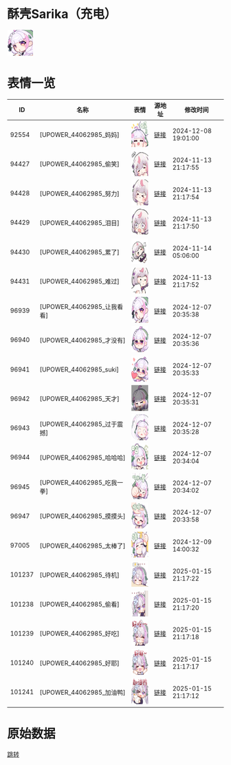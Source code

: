 # 酥壳Sarika（充电）

<img src="./cover.png" height="60" alt="cover" />

# 表情一览

|ID|名称|表情|源地址|修改时间|
|----|----|----|----|----|
|92554|[UPOWER_44062985_妈妈]|<img src="./pic/092554_%5BUPOWER_44062985_妈妈%5D.png" height="60" alt="妈妈"/>|[链接](https://i0.hdslb.com/bfs/garb/6a1254b9c7e5834043fef724557806fd0961818a.png)|2024-12-08 19:01:00|
|94427|[UPOWER_44062985_偷笑]|<img src="./pic/094427_%5BUPOWER_44062985_偷笑%5D.png" height="60" alt="偷笑"/>|[链接](https://i0.hdslb.com/bfs/garb/0f8f79db29f2402803260c51cb8e4ea54f12639d.png)|2024-11-13 21:17:55|
|94428|[UPOWER_44062985_努力]|<img src="./pic/094428_%5BUPOWER_44062985_努力%5D.png" height="60" alt="努力"/>|[链接](https://i0.hdslb.com/bfs/garb/9bb5a41464c83391bc1c894a71da1c8e0f883aea.png)|2024-11-13 21:17:54|
|94429|[UPOWER_44062985_泪目]|<img src="./pic/094429_%5BUPOWER_44062985_泪目%5D.png" height="60" alt="泪目"/>|[链接](https://i0.hdslb.com/bfs/garb/f7a0ca823226360244fa0ebb6baa38f58cb2215c.png)|2024-11-13 21:17:50|
|94430|[UPOWER_44062985_累了]|<img src="./pic/094430_%5BUPOWER_44062985_累了%5D.png" height="60" alt="累了"/>|[链接](https://i0.hdslb.com/bfs/garb/8d6be7b7af4e18156c4717885d0b8f1a093bc5ae.png)|2024-11-14 05:06:00|
|94431|[UPOWER_44062985_难过]|<img src="./pic/094431_%5BUPOWER_44062985_难过%5D.png" height="60" alt="难过"/>|[链接](https://i0.hdslb.com/bfs/garb/93035fe012d84a683894cd3b347e5b9df1d97fec.png)|2024-11-13 21:17:52|
|96939|[UPOWER_44062985_让我看看]|<img src="./pic/096939_%5BUPOWER_44062985_让我看看%5D.png" height="60" alt="让我看看"/>|[链接](https://i0.hdslb.com/bfs/garb/5bd1f2efd0a0836850322eb61c8f18a11390f528.png)|2024-12-07 20:35:38|
|96940|[UPOWER_44062985_才没有]|<img src="./pic/096940_%5BUPOWER_44062985_才没有%5D.png" height="60" alt="才没有"/>|[链接](https://i0.hdslb.com/bfs/garb/cd5bcc51ca7dbdd2bec3caa0d35f68c96dcb393c.png)|2024-12-07 20:35:36|
|96941|[UPOWER_44062985_suki]|<img src="./pic/096941_%5BUPOWER_44062985_suki%5D.png" height="60" alt="suki"/>|[链接](https://i0.hdslb.com/bfs/garb/f21e35c69587d33004cf551cdf0279989a706bdd.png)|2024-12-07 20:35:33|
|96942|[UPOWER_44062985_天才]|<img src="./pic/096942_%5BUPOWER_44062985_天才%5D.png" height="60" alt="天才"/>|[链接](https://i0.hdslb.com/bfs/garb/4541754e3aed465ca87476f806d420dbb3edeaeb.png)|2024-12-07 20:35:31|
|96943|[UPOWER_44062985_过于震撼]|<img src="./pic/096943_%5BUPOWER_44062985_过于震撼%5D.png" height="60" alt="过于震撼"/>|[链接](https://i0.hdslb.com/bfs/garb/79156435742725c698ba0d8e4ed1b4c82c9a1ada.png)|2024-12-07 20:35:28|
|96944|[UPOWER_44062985_哈哈哈]|<img src="./pic/096944_%5BUPOWER_44062985_哈哈哈%5D.png" height="60" alt="哈哈哈"/>|[链接](https://i0.hdslb.com/bfs/garb/34bd58e6e09683a6da2675f46850067ef8bb2e7f.png)|2024-12-07 20:34:04|
|96945|[UPOWER_44062985_吃我一拳]|<img src="./pic/096945_%5BUPOWER_44062985_吃我一拳%5D.png" height="60" alt="吃我一拳"/>|[链接](https://i0.hdslb.com/bfs/garb/46c094677c5946db147713c77e5d9e04a7fd49c7.png)|2024-12-07 20:34:02|
|96947|[UPOWER_44062985_摸摸头]|<img src="./pic/096947_%5BUPOWER_44062985_摸摸头%5D.png" height="60" alt="摸摸头"/>|[链接](https://i0.hdslb.com/bfs/garb/a3365acc81737f1033c5d9edd0b4f0363208c34e.png)|2024-12-07 20:33:58|
|97005|[UPOWER_44062985_太棒了]|<img src="./pic/097005_%5BUPOWER_44062985_太棒了%5D.png" height="60" alt="太棒了"/>|[链接](https://i0.hdslb.com/bfs/garb/674804938a60662e7deefef467c3b348a4c5ecd0.png)|2024-12-09 14:00:32|
|101237|[UPOWER_44062985_待机]|<img src="./pic/101237_%5BUPOWER_44062985_待机%5D.png" height="60" alt="待机"/>|[链接](https://i0.hdslb.com/bfs/garb/1ff00a6dcc5a6b0114e9f00f8ad40983f98108c4.png)|2025-01-15 21:17:22|
|101238|[UPOWER_44062985_偷看]|<img src="./pic/101238_%5BUPOWER_44062985_偷看%5D.png" height="60" alt="偷看"/>|[链接](https://i0.hdslb.com/bfs/garb/237809eea665a124196d6404ca8bbc95cf568462.png)|2025-01-15 21:17:20|
|101239|[UPOWER_44062985_好吃]|<img src="./pic/101239_%5BUPOWER_44062985_好吃%5D.png" height="60" alt="好吃"/>|[链接](https://i0.hdslb.com/bfs/garb/fa439824e306038922f6cf716af9383bb316c812.png)|2025-01-15 21:17:18|
|101240|[UPOWER_44062985_好耶]|<img src="./pic/101240_%5BUPOWER_44062985_好耶%5D.png" height="60" alt="好耶"/>|[链接](https://i0.hdslb.com/bfs/garb/566e3d848a5a3216df566f1b59ceae0ded28ee16.png)|2025-01-15 21:17:17|
|101241|[UPOWER_44062985_加油鸭]|<img src="./pic/101241_%5BUPOWER_44062985_加油鸭%5D.png" height="60" alt="加油鸭"/>|[链接](https://i0.hdslb.com/bfs/garb/b1d917b2e5ce45c78b81334f574d98a597d0c0b3.png)|2025-01-15 21:17:12|

# 原始数据

[跳转](./raw.json)

